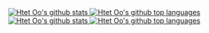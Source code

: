 <!-- Stats & languages light mode -->
<a href="https://github.com/anuraghazra/github-readme-stats#gh-light-mode-only">
  <img
    align="top"
    alt="Htet Oo's github stats"
    src="https://github-readme-stats.vercel.app/api?username=HtetOoWaiYan&hide=stars&custom_title=Statistics&count_private=true&show_icons=true&hide_border=true&theme=graywhite#gh-light-mode-only"
   />
 </a>
<a href="https://github.com/anuraghazra/github-readme-stats#gh-light-mode-only">
  <img
    align="top"
    src="https://github-readme-stats.vercel.app/api/top-langs/?username=HtetOoWaiYan&layout=compact&custom_title=Languages&hide_border=true&theme=graywhite#gh-light-mode-only"
    alt="Htet Oo's github top languages"
   />
</a>

<!-- Stats & languages dark mode -->
<a href="https://github.com/anuraghazra/github-readme-stats#gh-dark-mode-only">
  <img
    align="top"
    alt="Htet Oo's github stats"
    src="https://github-readme-stats.vercel.app/api?username=HtetOoWaiYan&hide=stars&custom_title=Statistics&count_private=true&show_icons=true&hide_border=true&theme=graywhite#gh-dark-mode-only"
   />
 </a>
<a href="https://github.com/anuraghazra/github-readme-stats#gh-dark-mode-only">
  <img
    align="top"
    src="https://github-readme-stats.vercel.app/api/top-langs/?username=HtetOoWaiYan&layout=compact&custom_title=Languages&hide_border=true&theme=graywhite#gh-dark-mode-only"
    alt="Htet Oo's github top languages"
   />
</a>
